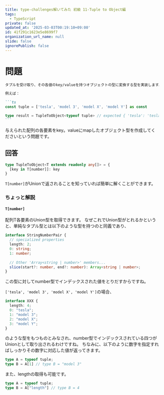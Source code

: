 ```yaml
---
title: type-challenges解いてみた 初級 11-Tuple to Object編
tags:
  - TypeScript
private: false
updated_at: '2025-03-03T00:19:10+09:00'
id: 41f291c1623e5e8699f7
organization_url_name: null
slide: false
ignorePublish: false
---
```


# 問題

````md
タプルを受け取り、その各値のkey/valueを持つオブジェクトの型に変換する型を実装します。

例えば：

```ts
const tuple = ['tesla', 'model 3', 'model X', 'model Y'] as const

type result = TupleToObject<typeof tuple> // expected { 'tesla': 'tesla', 'model 3': 'model 3', 'model X': 'model X', 'model Y': 'model Y'}
```
````

与えられた配列の各要素をkey。valueにmapしたオブジェクト型を作成してくださいという問題です。























## 回答

```ts
type TupleToObject<T extends readonly any[]> = {
  [key in T[number]]: key
}
```

`T[number]`がUnionで返されることを知っていれば簡単に解くことができます。

### ちょっと解説

#### **`T[number]`**

配列T各要素のUnion型を取得できます。
なぜこれでUnion型がとれるかというと、単純なタプル型とは以下のような型を持つのと同義であり、
```ts
interface StringNumberPair {
  // specialized properties
  length: 2;
  0: string;
  1: number;
 
  // Other 'Array<string | number>' members...
  slice(start?: number, end?: number): Array<string | number>;
}
```
この型に対してnumber型でインデックスされた値をとりだすからですね。

`['tesla', 'model 3', 'model X', 'model Y']`の場合、

```ts
interface XXX {
  length: 4;
  0: "tesla";
  1: "model 3";
  2: "model X";
  3: "model Y";
}
```
のような型をもつものとみなされ、number型でインデックスされている四つがUnionとして取り出されるわけですね。
ちなみに、以下のように数字を指定すればしっかりその数字に対応した値が返ってきます。

```ts
type A = typeof tuple;
type B = A[1] // type B = "model 3"
```

また、lengthの取得も可能です。

```ts
type A = typeof tuple;
type B = A["length"] // type B = 4
```


